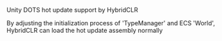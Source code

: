 Unity DOTS hot update support by HybridCLR

By adjusting the initialization process of 'TypeManager' and ECS 'World', HybridCLR can load the hot update assembly normally
